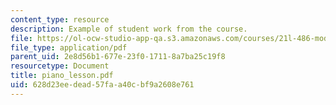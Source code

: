 ```yaml
---
content_type: resource
description: Example of student work from the course.
file: https://ol-ocw-studio-app-qa.s3.amazonaws.com/courses/21l-486-modern-drama-spring-2006/628d23eedead57faa40cbf9a2608e761_piano_lesson.pdf
file_type: application/pdf
parent_uid: 2e8d56b1-677e-23f0-1711-8a7ba25c19f8
resourcetype: Document
title: piano_lesson.pdf
uid: 628d23ee-dead-57fa-a40c-bf9a2608e761
---
```

